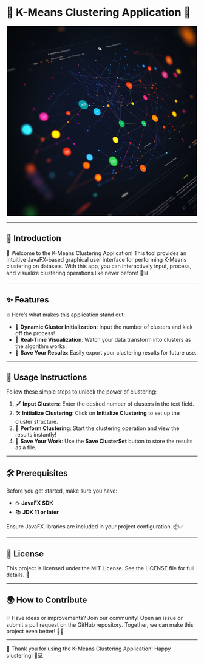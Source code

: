 # 🌟 **K-Means Clustering Application** 🌟

<div align="center">
  <img src="cluster.png" alt="K-Means Clustering Logo" width="500" height="500">
</div>

---

## 🚀 **Introduction**
🎉 Welcome to the K-Means Clustering Application! This tool provides an intuitive JavaFX-based graphical user interface for performing K-Means clustering on datasets. With this app, you can interactively input, process, and visualize clustering operations like never before! 🎨📊

---

## ✨ **Features**
🔥 Here’s what makes this application stand out:

- 🧮 **Dynamic Cluster Initialization**: Input the number of clusters and kick off the process!
- 🎥 **Real-Time Visualization**: Watch your data transform into clusters as the algorithm works.
- 💾 **Save Your Results**: Easily export your clustering results for future use.

---

## 📖 **Usage Instructions**
Follow these simple steps to unlock the power of clustering:

1. 🖋️ **Input Clusters**: Enter the desired number of clusters in the text field.
2. 🛠️ **Initialize Clustering**: Click on **Initialize Clustering** to set up the cluster structure.
3. 🚦 **Perform Clustering**: Start the clustering operation and view the results instantly!
4. 📂 **Save Your Work**: Use the **Save ClusterSet** button to store the results as a file.

---

## 🛠️ **Prerequisites**
Before you get started, make sure you have:

- ☕ **JavaFX SDK**
- 📚 **JDK 11 or later**

Ensure JavaFX libraries are included in your project configuration. 📦✅

---

## 📜 **License**
This project is licensed under the MIT License. See the LICENSE file for full details. 📝

---

## 🌍 **How to Contribute**
💡 Have ideas or improvements? Join our community! Open an issue or submit a pull request on the GitHub repository. Together, we can make this project even better! 🤝✨

---

🎉 Thank you for using the K-Means Clustering Application! Happy clustering! 🎈💻
